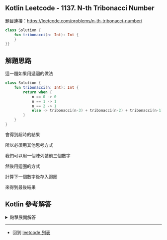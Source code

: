 ## Kotlin Leetcode - 1137. N-th Tribonacci Number

題目連接：<https://leetcode.com/problems/n-th-tribonacci-number/>

```kotlin
class Solution {
    fun tribonacci(n: Int): Int {
    }
}}
```

## 解題思路

這一題如果用遞迴的做法

```kotlin
class Solution {
    fun tribonacci(n: Int): Int {
        return when {
            n == 0 -> 0
            n == 1 -> 1
            n == 2 -> 1
            else -> tribonacci(n-3) + tribonacci(n-2) + tribonacci(n-1)
        }
    }
}
```

會得到超時的結果

所以必須用其他思考方式

我們可以用一個陣列裝前三個數字

然後用迴圈的方式

計算下一個數字後存入迴圈

來得到最後結果

## Kotlin 參考解答

<details>
  <summary markdown='span'>點擊展開解答</summary>

使用陣列儲存內容的方式如下

```kotlin
class Solution {
    fun tribonacci(n: Int): Int {
        val arr = intArrayOf(0, 1, 1)
        for (i in 3..n) {
            arr[i % arr.size] = arr.sum()
        }
        return arr[n % arr.size]
    }
}
```

</details>

------

- 回到 [leetcode 列表](index.md)
